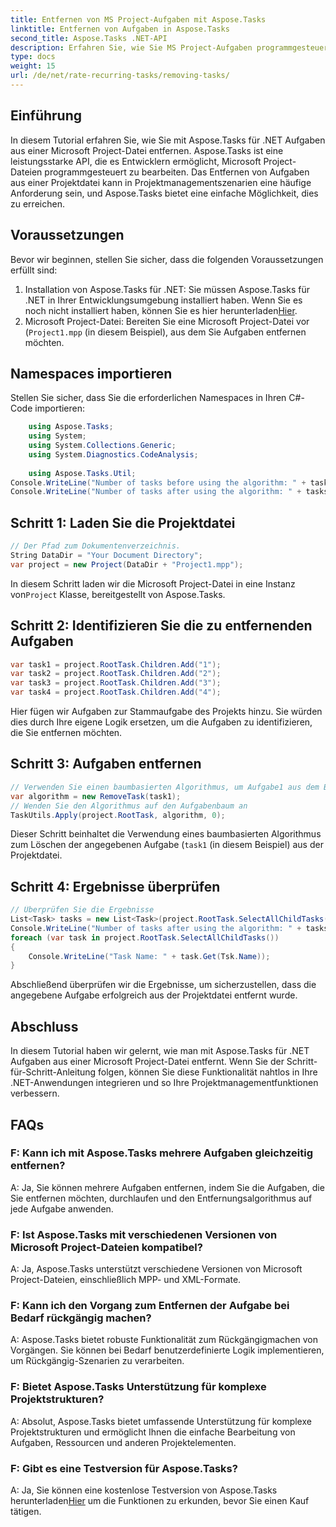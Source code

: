 ```yaml
---
title: Entfernen von MS Project-Aufgaben mit Aspose.Tasks
linktitle: Entfernen von Aufgaben in Aspose.Tasks
second_title: Aspose.Tasks .NET-API
description: Erfahren Sie, wie Sie MS Project-Aufgaben programmgesteuert mit Aspose.Tasks für .NET entfernen. Schritt-für-Schritt-Anleitung mit Codebeispielen im Lieferumfang enthalten.
type: docs
weight: 15
url: /de/net/rate-recurring-tasks/removing-tasks/
---
```

## Einführung
In diesem Tutorial erfahren Sie, wie Sie mit Aspose.Tasks für .NET Aufgaben aus einer Microsoft Project-Datei entfernen. Aspose.Tasks ist eine leistungsstarke API, die es Entwicklern ermöglicht, Microsoft Project-Dateien programmgesteuert zu bearbeiten. Das Entfernen von Aufgaben aus einer Projektdatei kann in Projektmanagementszenarien eine häufige Anforderung sein, und Aspose.Tasks bietet eine einfache Möglichkeit, dies zu erreichen.
## Voraussetzungen
Bevor wir beginnen, stellen Sie sicher, dass die folgenden Voraussetzungen erfüllt sind:
1. Installation von Aspose.Tasks für .NET: Sie müssen Aspose.Tasks für .NET in Ihrer Entwicklungsumgebung installiert haben. Wenn Sie es noch nicht installiert haben, können Sie es hier herunterladen[Hier](https://releases.aspose.com/tasks/net/).
2. Microsoft Project-Datei: Bereiten Sie eine Microsoft Project-Datei vor (`Project1.mpp` (in diesem Beispiel), aus dem Sie Aufgaben entfernen möchten.

## Namespaces importieren
Stellen Sie sicher, dass Sie die erforderlichen Namespaces in Ihren C#-Code importieren:
```csharp
    using Aspose.Tasks;
    using System;
    using System.Collections.Generic;
    using System.Diagnostics.CodeAnalysis;
    
    using Aspose.Tasks.Util;
Console.WriteLine("Number of tasks before using the algorithm: " + tasks.Count);
Console.WriteLine("Number of tasks after using the algorithm: " + tasks.Count);
```

## Schritt 1: Laden Sie die Projektdatei
```csharp
// Der Pfad zum Dokumentenverzeichnis.
String DataDir = "Your Document Directory";
var project = new Project(DataDir + "Project1.mpp");
```
 In diesem Schritt laden wir die Microsoft Project-Datei in eine Instanz von`Project` Klasse, bereitgestellt von Aspose.Tasks.
## Schritt 2: Identifizieren Sie die zu entfernenden Aufgaben
```csharp
var task1 = project.RootTask.Children.Add("1");
var task2 = project.RootTask.Children.Add("2");
var task3 = project.RootTask.Children.Add("3");
var task4 = project.RootTask.Children.Add("4");
```
Hier fügen wir Aufgaben zur Stammaufgabe des Projekts hinzu. Sie würden dies durch Ihre eigene Logik ersetzen, um die Aufgaben zu identifizieren, die Sie entfernen möchten.
## Schritt 3: Aufgaben entfernen
```csharp
// Verwenden Sie einen baumbasierten Algorithmus, um Aufgabe1 aus dem Baum zu löschen
var algorithm = new RemoveTask(task1);
// Wenden Sie den Algorithmus auf den Aufgabenbaum an
TaskUtils.Apply(project.RootTask, algorithm, 0);
```
Dieser Schritt beinhaltet die Verwendung eines baumbasierten Algorithmus zum Löschen der angegebenen Aufgabe (`task1` (in diesem Beispiel) aus der Projektdatei.
## Schritt 4: Ergebnisse überprüfen
```csharp
// Überprüfen Sie die Ergebnisse
List<Task> tasks = new List<Task>(project.RootTask.SelectAllChildTasks());
Console.WriteLine("Number of tasks after using the algorithm: " + tasks.Count);
foreach (var task in project.RootTask.SelectAllChildTasks())
{
    Console.WriteLine("Task Name: " + task.Get(Tsk.Name));
}
```
Abschließend überprüfen wir die Ergebnisse, um sicherzustellen, dass die angegebene Aufgabe erfolgreich aus der Projektdatei entfernt wurde.

## Abschluss
In diesem Tutorial haben wir gelernt, wie man mit Aspose.Tasks für .NET Aufgaben aus einer Microsoft Project-Datei entfernt. Wenn Sie der Schritt-für-Schritt-Anleitung folgen, können Sie diese Funktionalität nahtlos in Ihre .NET-Anwendungen integrieren und so Ihre Projektmanagementfunktionen verbessern.
## FAQs
### F: Kann ich mit Aspose.Tasks mehrere Aufgaben gleichzeitig entfernen?
A: Ja, Sie können mehrere Aufgaben entfernen, indem Sie die Aufgaben, die Sie entfernen möchten, durchlaufen und den Entfernungsalgorithmus auf jede Aufgabe anwenden.
### F: Ist Aspose.Tasks mit verschiedenen Versionen von Microsoft Project-Dateien kompatibel?
A: Ja, Aspose.Tasks unterstützt verschiedene Versionen von Microsoft Project-Dateien, einschließlich MPP- und XML-Formate.
### F: Kann ich den Vorgang zum Entfernen der Aufgabe bei Bedarf rückgängig machen?
A: Aspose.Tasks bietet robuste Funktionalität zum Rückgängigmachen von Vorgängen. Sie können bei Bedarf benutzerdefinierte Logik implementieren, um Rückgängig-Szenarien zu verarbeiten.
### F: Bietet Aspose.Tasks Unterstützung für komplexe Projektstrukturen?
A: Absolut, Aspose.Tasks bietet umfassende Unterstützung für komplexe Projektstrukturen und ermöglicht Ihnen die einfache Bearbeitung von Aufgaben, Ressourcen und anderen Projektelementen.
### F: Gibt es eine Testversion für Aspose.Tasks?
 A: Ja, Sie können eine kostenlose Testversion von Aspose.Tasks herunterladen[Hier](https://releases.aspose.com/tasks/net/) um die Funktionen zu erkunden, bevor Sie einen Kauf tätigen.